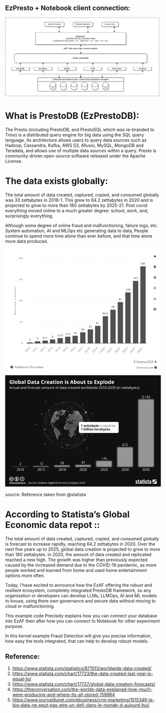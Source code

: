 ## EzPresto + Notebook client connection: 

![global-data-0](images/7601117096632023.png)

# What is PrestoDB (EzPrestoDB):
The Presto (including PrestoDB, and PrestoSQL which was re-branded to Trino) is a distributed query engine for big data using the SQL query language. Its architecture allows users to query data sources such as Hadoop, Cassandra, Kafka, AWS S3, Alluxio, MySQL, MongoDB and Teradata, and allows use of multiple data sources within a query. Presto is community-driven open-source software released under the Apache License.

# The data exists globally: 
The total amount of data created, captured, copied, and consumed globally was 33 zettabytes in 2018-1. This grew to 64.2 zettabytes in 2020 and is projected to grow to more than 180 zettabytes by 2025-21. Post covid everything moved online to a much greater degree: school, work, and, surprisingly everything. 

Although some degree of online fraud and malfunctioning, failure logs, etc. System automation, AI and MLOps etc generating data to data, People continue to spend more time alone than ever before, and that time alone more data produced.

![global-data-1](images/76011217096632023.png)
![global-data-2](images/7601137096632023.png)

source: Reference taken from @statista

# According to Statista’s Global Economic data repot :: 
The total amount of data created, captured, copied, and consumed globally is forecast to increase rapidly, reaching 64.2 zettabytes in 2020. Over the next five years up to 2025, global data creation is projected to grow to more than 180 zettabytes. In 2020, the amount of data created and replicated reached a new high. The growth was higher than previously expected caused by the increased demand due to the COVID-19 pandemic, as more people worked and learned from home and used home entertainment options more often.

Today, I'have excited to announce how the EzAF offering the robust and resilient ecosystem, completely integrated PrestoDB framework, so any organization or developers can develop LLMs, LLMOps, AI and ML models in-house, using there own governance and secure data without moving to cloud or malfunctioning.

This example code Precisely explains how you can connect your database into EzAF then after how you can connect to Notebook for other experiment purpose.

In this kernel example Fraud Detection will give you precise information, how easy the tools integrated, that can help to develop robust models.

## Reference:
1. https://www.statista.com/statistics/871513/worldwide-data-created/
2. https://www.statista.com/chart/17723/the-data-created-last-year-is-equal-to/
3. https://www.statista.com/chart/17727/global-data-creation-forecasts/
4. https://theconversation.com/the-worlds-data-explained-how-much-were-producing-and-where-its-all-stored-159964
5. https://www.journaldunet.com/ebusiness/crm-marketing/1515349-le-big-data-ne-peut-pas-etre-un-defi-dans-le-monde-d-aujourd-hui/
